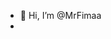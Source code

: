 - 👋 Hi, I’m @MrFimaa
- 

<!---
MrFimaa/MrFimaa is a ✨ special ✨ repository because its `README.md` (this file) appears on your GitHub profile.
You can click the Preview link to take a look at your changes.
--->
